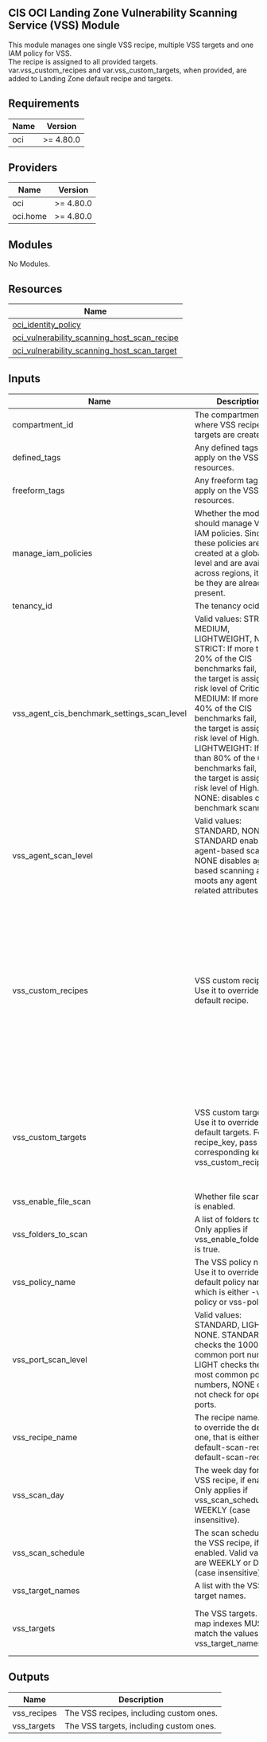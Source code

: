 ## CIS OCI Landing Zone Vulnerability Scanning Service (VSS) Module

This module manages one single VSS recipe, multiple VSS targets and one IAM policy for VSS.  
The recipe is assigned to all provided targets.  
var.vss\_custom\_recipes and var.vss\_custom\_targets, when provided, are added to Landing Zone default recipe and targets.

## Requirements

| Name | Version |
|------|---------|
| oci | >= 4.80.0 |

## Providers

| Name | Version |
|------|---------|
| oci | >= 4.80.0 |
| oci.home | >= 4.80.0 |

## Modules

No Modules.

## Resources

| Name |
|------|
| [oci_identity_policy](https://registry.terraform.io/providers/oracle/oci/4.80.0/docs/resources/identity_policy) |
| [oci_vulnerability_scanning_host_scan_recipe](https://registry.terraform.io/providers/oracle/oci/4.80.0/docs/resources/vulnerability_scanning_host_scan_recipe) |
| [oci_vulnerability_scanning_host_scan_target](https://registry.terraform.io/providers/oracle/oci/4.80.0/docs/resources/vulnerability_scanning_host_scan_target) |

## Inputs

| Name | Description | Type | Default | Required |
|------|-------------|------|---------|:--------:|
| compartment\_id | The compartment ocid where VSS recipes and targets are created. | `string` | n/a | yes |
| defined\_tags | Any defined tags to apply on the VSS resources. | `map(string)` | `null` | no |
| freeform\_tags | Any freeform tags to apply on the VSS resources. | `map(string)` | `null` | no |
| manage\_iam\_policies | Whether the module should manage VSS IAM policies. Since these policies are created at a global level and are available across regions, it might be they are already present. | `bool` | `true` | no |
| tenancy\_id | The tenancy ocid. | `string` | n/a | yes |
| vss\_agent\_cis\_benchmark\_settings\_scan\_level | Valid values: STRICT, MEDIUM, LIGHTWEIGHT, NONE. STRICT: If more than 20% of the CIS benchmarks fail, then the target is assigned a risk level of Critical. MEDIUM: If more than 40% of the CIS benchmarks fail, then the target is assigned a risk level of High. LIGHTWEIGHT: If more than 80% of the CIS benchmarks fail, then the target is assigned a risk level of High. NONE: disables cis benchmark scanning. | `string` | `"MEDIUM"` | no |
| vss\_agent\_scan\_level | Valid values: STANDARD, NONE. STANDARD enables agent-based scanning. NONE disables agent-based scanning and moots any agent related attributes. | `string` | `"STANDARD"` | no |
| vss\_custom\_recipes | VSS custom recipes. Use it to override the default recipe. | <pre>map(object({<br>    compartment_id                          = string,<br>    name                                    = string,<br>    agent_scan_level                        = string,<br>    agent_configuration_vendor              = string,<br>    agent_cis_benchmark_settings_scan_level = string,<br>    port_scan_level                         = string,<br>    schedule_type                           = string,<br>    schedule_day_of_week                    = string,<br>    enable_file_scan                        = bool,<br>    file_scan_recurrence                    = string,<br>    folders_to_scan                         = list(string),<br>    folders_to_scan_os                      = string,<br>    defined_tags                            = map(string),<br>    freeform_tags                           = map(string)<br>  }))</pre> | `{}` | no |
| vss\_custom\_targets | VSS custom targets. Use it to override the default targets. For recipe\_key, pass the corresponding key in vss\_custom\_recipes. | <pre>map(object({<br>    compartment_id        = string,<br>    name                  = string,<br>    description           = string,<br>    recipe_key            = string,<br>    target_compartment_id = string,<br>    defined_tags          = map(string),<br>    freeform_tags         = map(string)<br>  }))</pre> | `{}` | no |
| vss\_enable\_file\_scan | Whether file scanning is enabled. | `bool` | `false` | no |
| vss\_folders\_to\_scan | A list of folders to scan. Only applies if vss\_enable\_folder\_scan is true. | `list(string)` | `[]` | no |
| vss\_policy\_name | The VSS policy name. Use it to override the default policy name, which is either <name-prefix>-vss-policy or vss-policy. | `string` | `null` | no |
| vss\_port\_scan\_level | Valid values: STANDARD, LIGHT, NONE. STANDARD checks the 1000 most common port numbers, LIGHT checks the 100 most common port numbers, NONE does not check for open ports. | `string` | `"STANDARD"` | no |
| vss\_recipe\_name | The recipe name. Use it to override the default one, that is either <name-prefix>-default-scan-recipe or default-scan-recipe. | `string` | `"lz-scan-recipe"` | no |
| vss\_scan\_day | The week day for the VSS recipe, if enabled. Only applies if vss\_scan\_schedule is WEEKLY (case insensitive). | `string` | `"SUNDAY"` | no |
| vss\_scan\_schedule | The scan schedule for the VSS recipe, if enabled. Valid values are WEEKLY or DAILY (case insensitive). | `string` | `"WEEKLY"` | no |
| vss\_target\_names | A list with the VSS target names. | `list(string)` | n/a | yes |
| vss\_targets | The VSS targets. The map indexes MUST match the values in vss\_target\_names. | <pre>map(object({<br>    target_compartment_id = string<br>    target_compartment_name = string<br>  }))</pre> | n/a | yes |

## Outputs

| Name | Description |
|------|-------------|
| vss\_recipes | The VSS recipes, including custom ones. |
| vss\_targets | The VSS targets, including custom ones. |
